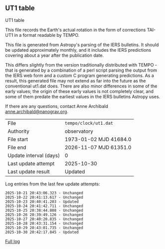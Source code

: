 
## UT1 table

UT1 table

This file records the Earth's actual rotation in the form of
corrections TAI-UT1 in a format readable by TEMPO.

This file is generated from Astropy's parsing of the IERS
bulletins. It should be updated approximately monthly, and it
includes the IERS predictions covering about a year after the
publication date.

This differs slightly from the version traditionally distributed
with TEMPO - that is generated by a combination of a perl script
parsing the output from the IERS web form and a custom C program
generating predictions. As a result, this generated file may not
extend as far into the future as the conventional ut1.dat does.
There are also minor differences in some of the early values; the
origin of these early values is not completely clear, and some of
them predate the earliest values in the IERS bulletins Astropy uses.

If there are any questions, contact Anne Archibald
<anne.archibald@nanograv.org>.

|     |     |
|:--- |:--- |
| File | `tempo/clock/ut1.dat` |
| Authority | observatory |
| File start | 1973-01-02 MJD 41684.0 |
| File end | 2026-11-07 MJD 61351.0 |
| Update interval (days) | 0 |
| Last update attempt | 2025-10-30 |
| Last update result | Updated |

Log entries from the last few update attempts:
```
2025-10-21 20:43:06.323 - Unchanged
2025-10-22 20:41:13.617 - Unchanged
2025-10-23 20:40:41.203 - Updated
2025-10-24 20:41:42.711 - Unchanged
2025-10-25 20:38:44.808 - Unchanged
2025-10-26 20:39:49.126 - Unchanged
2025-10-27 20:40:20.835 - Unchanged
2025-10-28 20:43:31.154 - Unchanged
2025-10-29 20:43:01.735 - Unchanged
2025-10-30 20:42:17.845 - Updated
```
[Full log](https://raw.githubusercontent.com/ipta/pulsar-clock-corrections/main/log/tempo/clock/ut1.dat.log)
